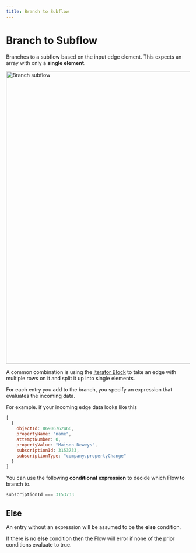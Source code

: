 ```yaml
---
title: Branch to Subflow
---
```


# Branch to Subflow

Branches to a subflow based on the input edge element. This expects an array with only a **single element**.

<img src="/img/flows/blocks/core/branch-subflow/block-branch-subflow.png" alt="Branch subflow" width="800" />

A common combination is using the [Iterator Block](Iterator) to
take an edge with multiple rows on it and split it up into single elements.

For each entry you add to the branch, you specify an expression that evaluates the incoming data.

For example. if your incoming edge data looks like this

```javascript
[
  {
    objectId: 86906762466,
    propertyName: "name",
    attemptNumber: 0,
    propertyValue: "Maison Deweys",
    subscriptionId: 3153733,
    subscriptionType: "company.propertyChange"
  }
]
```

You can use the following **conditional expression** to decide which Flow to branch to.

```javascript
subscriptionId === 3153733
``` 

## Else
An entry without an expression will be assumed to be the **else** condition.

If there is no **else** condition then the Flow will error if none of the prior conditions evaluate to true.
